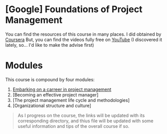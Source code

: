 # [Google] Foundations of Project Management

You can find the resources of this course in many places. I did obtained by [Coursera](https://www.coursera.org/learn/project-management-foundations/) But, you can find the videos fully free on [YouTube](https://www.youtube.com/watch?v=rck3MnC7OXA&list=PLTZYG7bZ1u6puLWxUtqAjZkIB4dB_JFzk) (I discovered it lately, so... I'd like to make the advise first)

# Modules

This course is compound by four modules:
1. [Embarking on a carreer in project management](./module%201/)
2. [Becoming an effective project manager]
3. [The project management life cycle and methodologies]
4. [Organizational structure and culture]

> As I progress on the course, the links will be updated with its corresponding directory, and thius file will be updated with some useful information and tips of the overall course if so.
